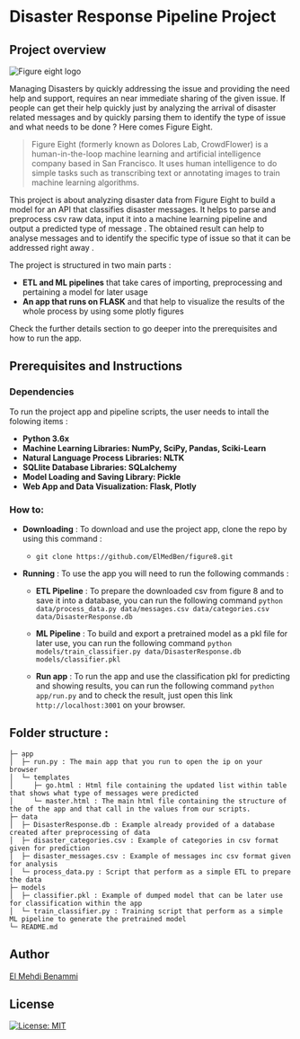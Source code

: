 # Disaster Response Pipeline Project 

## Project overview

![Figure eight logo](https://upload.wikimedia.org/wikipedia/en/a/a6/Attached_to_figure-eight-dot-com.png)

Managing Disasters by quickly addressing the issue and providing the need help and support, requires an near immediate sharing of the given issue. If people can get their help quickly just by analyzing the arrival of disaster related messages and by quickly parsing them to identify the type of issue and what needs to be done ? Here comes Figure Eight.


> Figure Eight (formerly known as Dolores Lab, CrowdFlower) is a human-in-the-loop machine learning and artificial intelligence company based in San Francisco.
It uses human intelligence to do simple tasks such as transcribing text or annotating images to train machine learning algorithms.


This project is about analyzing disaster data from Figure Eight to build a model for an API that classifies disaster messages. It helps to parse and preprocess csv raw data, input it into a machine learning pipeline and output a predicted type of message . The obtained result can help to analyse messages and to identify the specific type of issue so that it can be addressed right away .

The project is structured in two main parts : 

* **ETL and ML pipelines** that take cares of importing, preprocessing and pertaining a model for later usage
* **An app that runs on FLASK** and that help to visualize the results of the whole process by using some plotly figures

Check the further details section to go deeper into the prerequisites and how to run the app.

## Prerequisites and Instructions

### Dependencies

To run the project app and pipeline scripts, the user needs to intall the folowing items : 

* **Python 3.6x**
* **Machine Learning Libraries: NumPy, SciPy, Pandas, Sciki-Learn**
* **Natural Language Process Libraries: NLTK**
* **SQLlite Database Libraries: SQLalchemy**
* **Model Loading and Saving Library: Pickle**
* **Web App and Data Visualization: Flask, Plotly**

### How to:

* **Downloading** : To download and use the project app, clone the repo by using this command : 

  * `git clone https://github.com/ElMedBen/figure8.git`

* **Running** : To use the app you will need to run the following commands : 

  * **ETL Pipeline** : To prepare the downloaded csv from figure 8 and to save it into a database, you can run the following command `python data/process_data.py data/messages.csv data/categories.csv data/DisasterResponse.db`

  * **ML Pipeline** : To build and export a pretrained model as a pkl file for later use, you can run the following command `python models/train_classifier.py data/DisasterResponse.db models/classifier.pkl`

  * **Run app** : To run the app and use the classification pkl for predicting and showing results, you can run the following command `python app/run.py` and to check the result, just open this link `http://localhost:3001` on your browser.

## Folder structure :
```
├─ app
│  ├─ run.py : The main app that you run to open the ip on your browser
│  └─ templates
│     ├─ go.html : Html file containing the updated list within table that shows what type of messages were predicted
│     └─ master.html : The main html file containing the structure of the of the app and that call in the values from our scripts.
├─ data
│  ├─ DisasterResponse.db : Example already provided of a database created after preprocessing of data
│  ├─ disaster_categories.csv : Example of categories in csv format given for prediction
│  ├─ disaster_messages.csv : Example of messages inc csv format given for analysis
│  └─ process_data.py : Script that perform as a simple ETL to prepare the data
├─ models
│  ├─ classifier.pkl : Example of dumped model that can be later use for classification within the app
│  └─ train_classifier.py : Training script that perform as a simple ML pipeline to generate the pretrained model
└─ README.md
```

## Author
[El Mehdi Benammi](https://github.com/ElMedBen)

## License 
[![License: MIT](https://img.shields.io/badge/License-MIT-yellow.svg)](https://opensource.org/licenses/MIT)





